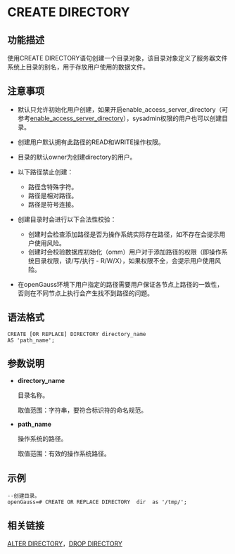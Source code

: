 # CREATE DIRECTORY<a name="ZH-CN_TOPIC_0242370565"></a>

## 功能描述<a name="zh-cn_topic_0237122101_zh-cn_topic_0059778310_section50807000114421"></a>

使用CREATE DIRECTORY语句创建一个目录对象，该目录对象定义了服务器文件系统上目录的别名，用于存放用户使用的数据文件。

## 注意事项<a name="zh-cn_topic_0237122101_zh-cn_topic_0059778310_section25762026103427"></a>

-   默认只允许初始化用户创建，如果开启enable\_access\_server\_directory（可参考[enable\_access\_server\_directory](操作审计.md#zh-cn_topic_0237124747_section4279164545515)），sysadmin权限的用户也可以创建目录。
-   创建用户默认拥有此路径的READ和WRITE操作权限。
-   目录的默认owner为创建directory的用户。
-   以下路径禁止创建：
    -   路径含特殊字符。
    -   路径是相对路径。
    -   路径是符号连接。

-   创建目录时会进行以下合法性校验：
    -   创建时会检查添加路径是否为操作系统实际存在路径，如不存在会提示用户使用风险。
    -   创建时会校验数据库初始化（omm）用户对于添加路径的权限（即操作系统目录权限，读/写/执行 - R/W/X），如果权限不全，会提示用户使用风险。

-   在openGauss环境下用户指定的路径需要用户保证各节点上路径的一致性，否则在不同节点上执行会产生找不到路径的问题。

## 语法格式<a name="zh-cn_topic_0237122101_zh-cn_topic_0059778310_section30531647103427"></a>

```
CREATE [OR REPLACE] DIRECTORY directory_name
AS 'path_name';
```

## 参数说明<a name="zh-cn_topic_0237122101_section687510282437"></a>

-   **directory\_name**

    目录名称。

    取值范围：字符串，要符合标识符的命名规范。

-   **path\_name**

    操作系统的路径。

    取值范围：有效的操作系统路径。


## 示例<a name="zh-cn_topic_0237122101_section1853433744413"></a>

```
--创建目录。
openGauss=# CREATE OR REPLACE DIRECTORY  dir  as '/tmp/';
```

## 相关链接<a name="zh-cn_topic_0237122101_section1767373224414"></a>

[ALTER DIRECTORY](ALTER-DIRECTORY.md)，[DROP DIRECTORY](DROP-DIRECTORY.md)

